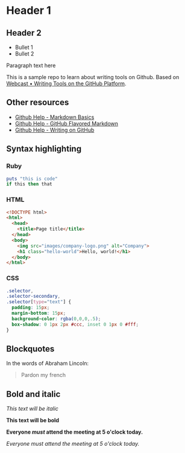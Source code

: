 # Header 1

## Header 2

* Bullet 1
* Bullet 2

Paragraph text here

This is a sample repo to learn about writing tools on Github. Based on [Webcast • Writing Tools on the GitHub Platform](https://www.youtube.com/watch?v=p8yKoPaDqiA).

## Other resources

* [Github Help - Markdown Basics](https://help.github.com/articles/markdown-basics)
* [Github Help - GitHub Flavored Markdown](https://help.github.com/articles/github-flavored-markdown)
* [Github Help - Writing on GitHub](https://help.github.com/articles/writing-on-github)

## Syntax highlighting

### Ruby

```ruby
puts "this is code"
if this then that
```

### HTML

```HTML
<!DOCTYPE html>
<html>
  <head>
    <title>Page title</title>
  </head>
  <body>
    <img src="images/company-logo.png" alt="Company">
    <h1 class="hello-world">Hello, world!</h1>
  </body>
</html>
```

### CSS

```css
.selector,
.selector-secondary,
.selector[type="text"] {
  padding: 15px;
  margin-bottom: 15px;
  background-color: rgba(0,0,0,.5);
  box-shadow: 0 1px 2px #ccc, inset 0 1px 0 #fff;
}
```

## Blockquotes

In the words of Abraham Lincoln:

> Pardon my french

## Bold and italic

*This text will be italic*

**This text will be bold**

**Everyone _must_ attend the meeting at 5 o'clock today.**

*Everyone *must* attend the meeting at 5 o'clock today.*

